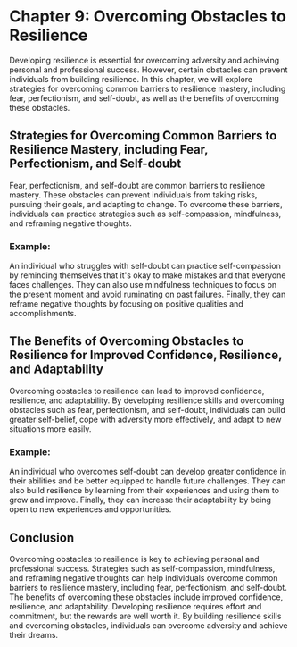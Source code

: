 Chapter 9: Overcoming Obstacles to Resilience
=============================================

Developing resilience is essential for overcoming adversity and achieving personal and professional success. However, certain obstacles can prevent individuals from building resilience. In this chapter, we will explore strategies for overcoming common barriers to resilience mastery, including fear, perfectionism, and self-doubt, as well as the benefits of overcoming these obstacles.

Strategies for Overcoming Common Barriers to Resilience Mastery, including Fear, Perfectionism, and Self-doubt
--------------------------------------------------------------------------------------------------------------

Fear, perfectionism, and self-doubt are common barriers to resilience mastery. These obstacles can prevent individuals from taking risks, pursuing their goals, and adapting to change. To overcome these barriers, individuals can practice strategies such as self-compassion, mindfulness, and reframing negative thoughts.

### Example:

An individual who struggles with self-doubt can practice self-compassion by reminding themselves that it's okay to make mistakes and that everyone faces challenges. They can also use mindfulness techniques to focus on the present moment and avoid ruminating on past failures. Finally, they can reframe negative thoughts by focusing on positive qualities and accomplishments.

The Benefits of Overcoming Obstacles to Resilience for Improved Confidence, Resilience, and Adaptability
--------------------------------------------------------------------------------------------------------

Overcoming obstacles to resilience can lead to improved confidence, resilience, and adaptability. By developing resilience skills and overcoming obstacles such as fear, perfectionism, and self-doubt, individuals can build greater self-belief, cope with adversity more effectively, and adapt to new situations more easily.

### Example:

An individual who overcomes self-doubt can develop greater confidence in their abilities and be better equipped to handle future challenges. They can also build resilience by learning from their experiences and using them to grow and improve. Finally, they can increase their adaptability by being open to new experiences and opportunities.

Conclusion
----------

Overcoming obstacles to resilience is key to achieving personal and professional success. Strategies such as self-compassion, mindfulness, and reframing negative thoughts can help individuals overcome common barriers to resilience mastery, including fear, perfectionism, and self-doubt. The benefits of overcoming these obstacles include improved confidence, resilience, and adaptability. Developing resilience requires effort and commitment, but the rewards are well worth it. By building resilience skills and overcoming obstacles, individuals can overcome adversity and achieve their dreams.
